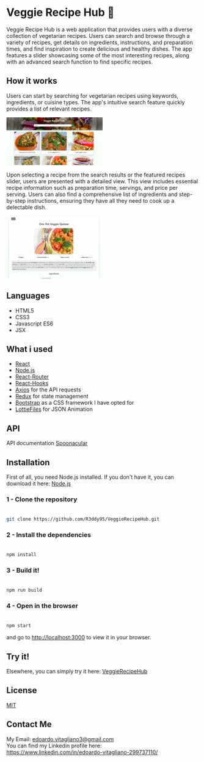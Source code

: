 # Veggie Recipe Hub 🌿 
Veggie Recipe Hub is a web application that provides users with a diverse collection of vegetarian recipes. Users can search and browse through a variety of recipes, get details on ingredients, instructions, and preparation times, and find inspiration to create delicious and healthy dishes. The app features a slider showcasing some of the most interesting recipes, along with an advanced search function to find specific recipes.

## How it works
Users can start by searching for vegetarian recipes using keywords, ingredients, or cuisine types. The app's intuitive search feature quickly provides a list of relevant recipes.

<img src="src/images/VeggieRecipeHub.png" width="50%" height="50%">

Upon selecting a recipe from the search results or the featured recipes slider, users are presented with a detailed view. This view includes essential recipe information such as preparation time, servings, and price per serving. Users can also find a comprehensive list of ingredients and step-by-step instructions, ensuring they have all they need to cook up a delectable dish.

<img src="src/images/VeggieRecipeHub2.png" width="50%" height="50%">

## Languages
* HTML5
* CSS3
* Javascript ES6
* JSX

## What i used
* [React](https://react.dev/)
* [Node.js](https://nodejs.org/it)
* [React-Router](https://reactrouter.com/en/main)
* [React-Hooks](https://legacy.reactjs.org/docs/hooks-intro.html)
* [Axios](https://axios-http.com/) for the API requests
* [Redux](https://redux.js.org/) for state management
* [Bootstrap](https://getbootstrap.com/) as a CSS framework I have opted for
* [LottieFiles](https://lottiefiles.com/) for JSON Animation

## API
API documentation [Spoonacular](https://spoonacular.com/food-api/docs)

## Installation
First of all, you need Node.js installed.
If you don't have it, you can download it here:
[Node.js](https://nodejs.org/it/download/)<br>

### 1 - Clone the repository
```bash

git clone https://github.com/R3ddy95/VeggieRecipeHub.git

```

### 2 - Install the dependencies
```bash

npm install

```

### 3 - Build it!
```bash

npm run build

```

### 4 - Open in the browser
```bash

npm start

```

and go to [http://localhost:3000](http://localhost:3000) to view it in your browser.

##  Try it!
Elsewhere, you can simply try it here:
[VeggieRecipeHub](https://vegetarianrecipe-1c6fd.web.app/)

##  License
[MIT](https://choosealicense.com/licenses/mit/)

## Contact Me
My Email: edoardo.vitagliano3@gmail.com <br>
You can find my Linkedin profile here: https://www.linkedin.com/in/edoardo-vitagliano-299737110/
